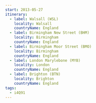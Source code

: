 ```yaml
---
start: 2013-05-27
itinerary:
  - label: Walsall (WSL)
    locality: Walsall
    countryName: England
  - label: Birmingham New Street (BHM)
    locality: Birmingham
    countryName: England
  - label: Birmingham Moor Street (BMO)
    locality: Birmingham
    countryName: England
  - label: London Marylebone (MYB)
    locality: London
    countryName: England
  - label: Brighton (BTN)
    locality: Brighton
    countryName: England
tags:
  - i4Q91
---
```

